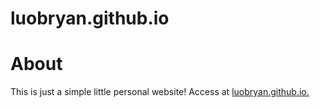 # luobryan.github.io

# About
This is just a simple little personal website! Access at [luobryan.github.io.](luobryan.github.io) 

